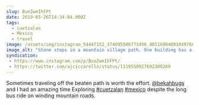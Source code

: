 ```yaml
---
slug: BveZwmIhFPt
date: 2019-03-26T14:34:04.000Z
tags: 
  - cuetzalan
  - Mexico
  - travel
image: /assets/img/instagram_54447152_374095506773496_4851600409104976682_n_18040611223074063.jpg
image_alt: "Stone steps in a mountain village path. One building has a sign that reads 'hotel'. Women stand in front of displays of white embroidered shirts."
syndication:
 - https://www.instagram.com/p/BveZwmIhFPt/
 - https://twitter.com/ajciccarello/status/1110550927692300289
---
```


Sometimes traveling off the beaten path is worth the effort. [@bekahbugs](https://www.instagram.com/bekahbugs/) and I had an amazing time Exploring [#cuetzalan](/posts/tags/cuetzalan) [#mexico](/posts/tags/mexico) despite the long bus ride on winding mountain roads.
